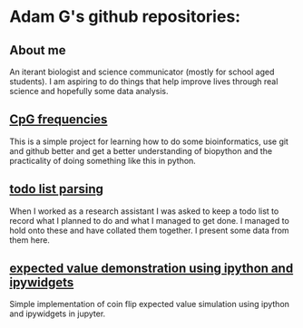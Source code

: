 # Adam G's github repositories:

## About me
An iterant biologist and science communicator (mostly for school aged students). I am aspiring to do things that help improve lives through real science and hopefully some data analysis.

## [CpG frequencies](CpG-in-covid)
This is a simple project for learning how to do some bioinformatics, use git and github better and get a better understanding of biopython and the practicality of doing something like this in python.

## [todo list parsing](todo-parsing)
When I worked as a research assistant I was asked to keep a todo list to record what I planned to do and what I managed to get done. I managed to hold onto these and have collated them together. I present some data from them here.

## [expected value demonstration using ipython and ipywidgets](coin-flip-EV-demonstration)
Simple implementation of coin flip expected value simulation using ipython and ipywidgets in jupyter.
